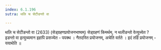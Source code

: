 ```yaml
---
index: 6.1.196
sutra: थलि च सेटीडन्तो वा

---
```

 थलि च सेटीडन्तो वा (2633) (सेड्ग्रहणप्रयोजनभाष्यम्) सेड्ग्रहणं किमर्थम्, न थलीडन्तो वेत्युच्येत ? इडन्तो वा इत्युच्यमान इहापि प्रसज्येत  -  पपक्थ । नैतदस्ति प्रयोजनम्, अचेति वर्तते । इदं तर्हि प्रयोजनम्  -  ययाथेति ॥ 